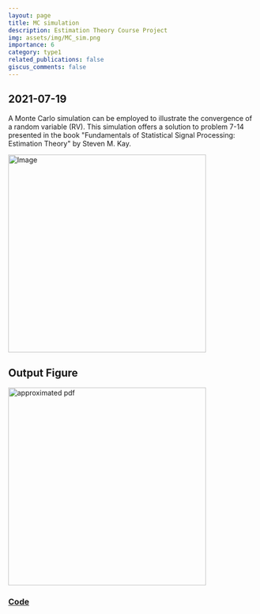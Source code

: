 ```yaml
---
layout: page
title: MC simulation
description: Estimation Theory Course Project
img: assets/img/MC_sim.png
importance: 6
category: type1
related_publications: false
giscus_comments: false
---
```

## 2021-07-19


A Monte Carlo simulation can be employed to illustrate the convergence of a random variable (RV). 
This simulation offers a solution to problem 7-14 presented in the book "Fundamentals of Statistical Signal Processing: Estimation Theory" by Steven M. Kay.

<img src="https://github.com/RGAlavicheh/Monte-Carlo-simulation-to-show-convergence-of-an-RV/assets/94162828/687f5188-8dcc-458f-9119-5670bcb58c6a" alt="Image" width="400">

## Output Figure

<img src="https://github.com/RGAlavicheh/Monte-Carlo-simulation-to-show-convergence-of-an-RV/assets/94162828/2b5afeca-f092-49f9-957b-9e31c2e33906" alt="approximated pdf" width="400">

### [Code](https://github.com/RGAlavicheh/Monte-Carlo-simulation-to-show-convergence-of-an-RV)